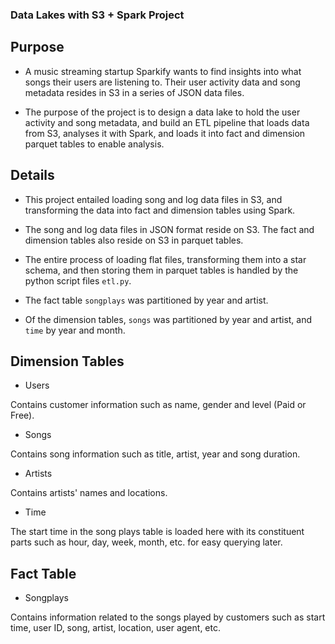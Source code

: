 ### Data Lakes with S3 + Spark Project

## Purpose

- A music streaming startup Sparkify wants to find insights into what songs their users are listening to. Their user activity data and song metadata resides in S3 in a series of JSON data files.

- The purpose of the project is to design a data lake to hold the user activity and song metadata, and build an ETL pipeline that loads data from S3, analyses it with Spark, and loads it into fact and dimension parquet tables to enable analysis.

## Details

- This project entailed loading song and log data files in S3, and transforming the data into fact and dimension tables using Spark.

- The song and log data files in JSON format reside on S3. The fact and dimension tables also reside on S3 in parquet tables.

- The entire process of loading flat files, transforming them into a star schema, and then storing them in parquet tables is handled by the python script files `etl.py`.

- The fact table `songplays` was partitioned by year and artist.

- Of the dimension tables, `songs` was partitioned by year and artist, and `time` by year and month.

## Dimension Tables

- Users

Contains customer information such as name, gender and level (Paid or Free).

- Songs

Contains song information such as title, artist, year and song duration.

- Artists

Contains artists' names and locations.

- Time

The start time in the song plays table is loaded here with its constituent parts such as hour, day, week, month, etc. for easy querying later.

## Fact Table

- Songplays

Contains information related to the songs played by customers such as start time, user ID, song, artist, location, user agent, etc.


